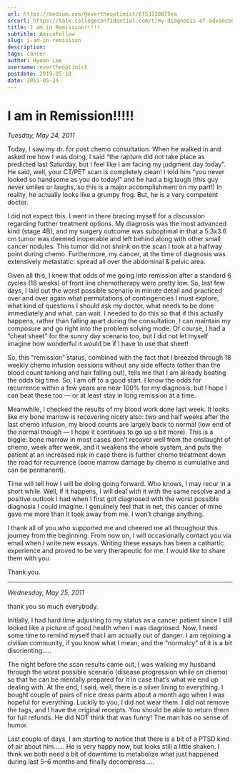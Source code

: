 ```yaml
---
url: https://medium.com/@evertheoptimist/6f53738875ea
srcurl: https://talk.collegeconfidential.com/t/my-diagnosis-of-advanced-cancer-how-to-help-my-kids/1013554/653
title: I am in Remission!!!!!
subtitle: AmicoFollow
slug: i-am-in-remission
description: 
tags: cancer
author: Hyeon Lee
username: evertheoptimist
postdate: 2019-05-18
date: 2011-05-24
---
```


# I am in Remission!!!!!

*Tuesday, May 24, 2011*

Today, I saw my dr. for post chemo consultation. When he walked in and asked me how I was doing, I said “the rapture did not take place as predicted last Saturday, but I feel like I am facing my judgment day today”. He said, well, your CT/PET scan is completely clean! I told him “you never looked so handsome as you do today!” and he had a big laugh (this guy never smiles or laughs, so this is a major accomplishment on my part!) In reality, he actually looks like a grumpy frog. But, he is a very competent doctor.

I did not expect this. I went in there bracing myself for a discussion regarding further treatment options. My diagnosis was the most advanced kind (stage 4B), and my surgery outcome was suboptimal in that a 5.3x3.6 cm tumor was deemed inoperable and left behind along with other small cancer nodules. This tumor did not shrink on the scan I took at a halfway point during chemo. Furthermore, my cancer, at the time of diagnosis was extensively metastatic: spread all over the abdominal & pelvic area.

Given all this, I knew that odds of me going into remission after a standard 6 cycles (18 weeks) of front line chemotherapy were pretty low. So, last few days, I laid out the worst possible scenario in minute detail and practiced over and over again what permutations of contingencies I must explore, what kind of questions I should ask my doctor, what needs to be done immediately and what. can wait. I needed to do this so that if this actually happens, rather than falling apart during the consultation, I can maintain my composure and go right into the problem solving mode. Of course, I had a “cheat sheet” for the sunny day scenario too, but I did not let myself imagine how wonderful it would be if I have to use that sheet!

So, this “remission” status, combined with the fact that I breezed through 18 weekly chemo infusion sessions without any side effects (other than the blood count tanking and hair falling out), tells me that I am already beating the odds big time. So, I am off to a good start. I know the odds for recurrence within a few years are near 100% for my diagnosis, but I hope I can beat these too — or at least stay in long remission at a time.

Meanwhile, I checked the results of my blood work done last week. It looks like my bone marrow is recovering nicely also: two and half weeks after the last chemo infusion, my blood counts are largely back to normal (low end of the normal though — I hope it continues to go up a bit more). This is a biggie: bone marrow in most cases don’t recover well from the onslaught of chemo, week after week, and it weakens the whole system, and puts the patient at an increased risk in case there is further chemo treatment down the road for recurrence (bone marrow damage by chemo is cumulative and can be permanent).

Time will tell how I will be doing going forward. Who knows, I may recur in a short while. Well, if it happens, I will deal with it with the same resolve and a positive outlook I had when I first got diagnosed with the worst possible diagnosis I could imagine. I genuinely feel that in net, this cancer of mine gave me more than it took away from me. I won’t change anything.

I thank all of you who supported me and cheered me all throughout this journey from the beginning. From now on, I will occasionally contact you via email when I write new essays. Writing these essays has been a cathartic experience and proved to be very therapeutic for me. I would like to share them with you

Thank you.

---

*Wednesday, May 25, 2011*

thank you so much everybody.

Initially, I had hard time adjusting to my status as a cancer patient since I still looked like a picture of good health when I was diagnosed. Now, I need some time to remind myself that I am actually out of danger. I am rejoining a civilian community, if you know what I mean, and the “normalcy” of it is a bit disorienting…..

The night before the scan results came out, I was walking my husband through the worst possible scenario (disease progression while on chemo) so that he can be mentally prepared for it in case that’s what we end up dealing with. At the end, I said, well, there is a silver lining to everything. I bought couple of pairs of nice dress pants about a month ago when I was hopeful for everything. Luckily to you, I did not wear them. I did not remove the tags, and I have the original receipts. You should be able to return them for full refunds. He did NOT think that was funny! The man has no sense of humor.

Last couple of days, I am starting to notice that there is a bit of a PTSD kind of air about him…… He is very happy now, but looks still a little shaken. I think we both need a bit of downtime to metabolize what just happened during last 5–6 months and finally decompress…..

